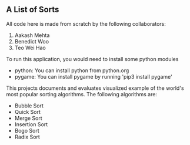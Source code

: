 ## A List of Sorts

All code here is made from scratch by the following collaborators:

1. Aakash Mehta
2. Benedict Woo
3. Teo Wei Hao

To run this application, you would need to install some python modules
- python: You can install python from python.org
- pygame: You can install pygame by running 'pip3 install pygame'

This projects documents and evaluates visualized example of the world's most popular sorting algorithms.
The following algorithms are:
- Bubble Sort
- Quick Sort
- Merge Sort
- Insertion Sort
- Bogo Sort
- Radix Sort

